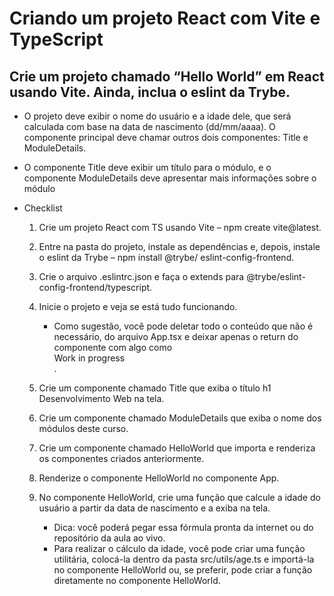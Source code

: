 # Criando um projeto React com Vite e TypeScript

## Crie um projeto chamado “Hello World” em React usando Vite. Ainda, inclua o eslint da Trybe.

- O projeto deve exibir o nome do usuário e a idade dele, que será calculada com base na data de nascimento (dd/mm/aaaa). O componente principal deve chamar outros dois componentes: Title e ModuleDetails.

- O componente Title deve exibir um título para o módulo, e o componente ModuleDetails deve apresentar mais informações sobre o módulo

* Checklist
     1. Crie um projeto React com TS usando Vite – npm create vite@latest.
     2.  Entre na pasta do projeto, instale as dependências e, depois, instale o eslint da Trybe – npm install @trybe/   eslint-config-frontend.
     3. Crie o arquivo .eslintrc.json e faça o extends para @trybe/eslint-config-frontend/typescript.
     4. Inicie o projeto e veja se está tudo funcionando.
        * Como sugestão, você pode deletar todo o conteúdo que não é necessário, do arquivo App.tsx e deixar apenas o return do componente com algo como <div>Work in progress</div>.

     5. Crie um componente chamado Title que exiba o título h1 Desenvolvimento Web na tela.
     6. Crie um componente chamado ModuleDetails que exiba o nome dos módulos deste curso.
     7. Crie um componente chamado HelloWorld que importa e renderiza os componentes criados anteriormente.
     8. Renderize o componente HelloWorld no componente App.
     9. No componente HelloWorld, crie uma função que calcule a idade do usuário a partir da data de nascimento e a exiba na tela. 
        * Dica: você poderá pegar essa fórmula pronta da internet ou do repositório da aula ao vivo.
        * Para realizar o cálculo da idade, você pode criar uma função utilitária, colocá-la dentro da pasta src/utils/age.ts e importá-la no componente HelloWorld ou, se preferir, pode criar a função diretamente no componente HelloWorld.
